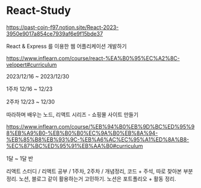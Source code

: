 # React-Study

https://past-coin-f97.notion.site/React-2023-3950e9017a854ce7939af6e9f15bde37

React & Express 를 이용한 웹 어플리케이션 개발하기

https://www.inflearn.com/course/react-%EA%B0%95%EC%A2%8C-velopert#curriculum


2023/12/16 ~ 2023/12/30


1주차 12/16 ~ 12/23


2주차 12/23 ~ 12/30

따라하며 배우는 노드, 리액트 시리즈 - 쇼핑몰 사이트 만들기

https://www.inflearn.com/course/%EB%94%B0%EB%9D%BC%ED%95%98%EB%A9%B0-%EB%B0%B0%EC%9A%B0%EB%8A%94-%EB%85%B8%EB%93%9C-%EB%A6%AC%EC%95%A1%ED%8A%B8-%EC%87%BC%ED%95%91%EB%AA%B0#curriculum

1달 ~ 1달 반


리액트 스터디 / 리액트 공부 / 1주차, 2주차 / 개념정리, 코드 + 주석, 따로 찾아본 부분 정리.
노션, 블로그 같이 활용하는거 고민하기.
노션은 포트폴리오 + 활동 정리.
